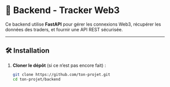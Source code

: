 # 🚀 Backend - Tracker Web3

Ce backend utilise **FastAPI** pour gérer les connexions Web3, récupérer les données des traders, et fournir une API REST sécurisée.

---

## 🛠️ Installation

1. **Cloner le dépôt** (si ce n’est pas encore fait) :
   ```bash
   git clone https://github.com/ton-projet.git
   cd ton-projet/backend

